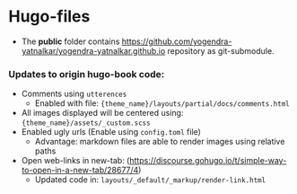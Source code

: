 # Hugo-files

- The **public** folder contains https://github.com/yogendra-yatnalkar/yogendra-yatnalkar.github.io repository as git-submodule.

### Updates to origin hugo-book code:

- Comments using `utterences`
  - Enabled with file: `{theme_name}/layouts/partial/docs/comments.html`
- All images displayed will be centered using: `{theme_name}/assets/_custom.scss`
- Enabled ugly urls (Enable using `config.toml` file)
  - Advantage: markdown files are able to render images using relative paths
- Open web-links in new-tab: (https://discourse.gohugo.io/t/simple-way-to-open-in-a-new-tab/28677/4)
  - Updated code in: `layouts/_default/_markup/render-link.html`


